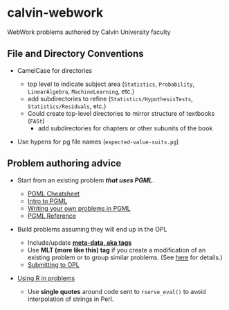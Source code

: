 # calvin-webwork

WebWork problems authored by Calvin University faculty

## File and Directory Conventions

* CamelCase for directories
  * top level to indicate subject area (`Statistics`, `Probability`, `LinearAlgebra`, `MachineLearning`, etc.)
  * add subdirectories to refine (`Statistics/HypothesisTests`, `Statistics/Residuals`, etc.)
  * Could create top-level directories to mirror structure of textbooks (`FASt`)
    * add subdirectories for chapters or other subunits of the book
  
* Use hypens for pg file names (`expected-value-suits.pg`)

## Problem authoring advice

* Start from an existing problem **_that uses PGML_**.
  * [PGML Cheatsheet](https://webwork.maa.org/mediawiki_new/images/f/f5/PGML-cheatsheet.pdf)
  * [Intro to PGML](https://webwork.maa.org/wiki/Introduction_to_PGML)
  * [Writing your own problems in PGML](https://webwork.maa.org/wiki/Writing_Your_Own_Homework_Problems_Using_PGML)
  * [PGML Reference](https://webwork.maa.org/wiki/Category:PGML)
  
* Build problems assuming they will end up in the OPL
  * Include/update [**meta-data, aka tags**](https://webwork.maa.org/wiki/Tagging_Problems)
  * Use **MLT (more like this) tag** if you create a modification of an 
  existing problem or to group similar problems. (See [here](https://webwork.maa.org/wiki/Submitting_problems_to_the_OPL#Submitting_.27similar.27_or_.27modifications.27_to_existing_OPL_problems) for details.)
  * [Submitting to OPL](https://webwork.maa.org/wiki/Submitting_problems_to_the_OPL)
  
* [Using R in problems](https://webwork.maa.org/wiki/R_in_WeBWorK#Authoring_problems_with_R_code)
  * Use **single quotes** around code sent to `rserve_eval()` to avoid interpolation
  of strings in Perl.
